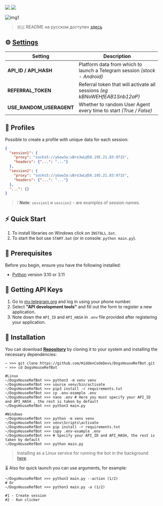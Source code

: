 [<img src="https://img.shields.io/badge/Telegram-%40Me-orange">](https://t.me/unknxwnplxya)
[<img src="https://img.shields.io/badge/python-3.10%20%7C%203.11-blue">](https://www.python.org/downloads/)

![img1](.github/images/demo.png)

> 🇷🇺 README на русском доступен [здесь](README.md)

## ⚙ [Settings](https://github.com/HiddenCodeDevs/DogsHouseRefBot/blob/main/.env-example)
| Setting                  | Description                                                               |
|--------------------------|---------------------------------------------------------------------------|
| **API_ID / API_HASH**    | Platform data from which to launch a Telegram session _(stock - Android)_ |
| **REFERRAL_TOKEN**       | Referral token that will activate all sessions _(eg kBNoWEHfEAB1Snb12aP)_ |
| **USE_RANDOM_USERAGENT** | Whether to random User Agent every time to start _(True / False)_         |

## 📕 Profiles
Possible to create a profile with unique data for each session:
```json
{
  "session1": {
    "proxy": "socks5://yGow3a:uBro3wL@58.195.21.83:9715",
    "headers": {"...": "..."}
  },
  "session2": {
    "proxy": "socks5://yGow3a:uBro3wL@58.195.21.83:9715",
    "headers": {"...": "..."}
  },
  "...": {}
}
```
> ❕ **Note**:  `session1` и `session2` - are examples of session names.

## ⚡ Quick Start
1. To install libraries on Windows click on `INSTALL.bat`.
2. To start the bot use `START.bat` (or in console: `python main.py`).

## 📌 Prerequisites
Before you begin, ensure you have the following installed:
- [Python](https://www.python.org/downloads/) version 3.10 or 3.11

## 📃 Getting API Keys
1. Go to [my.telegram.org](https://my.telegram.org) and log in using your phone number.
2. Select **"API development tools"** and fill out the form to register a new application.
3. Note down the `API_ID` and `API_HASH` in `.env` file provided after registering your application.

## 🧱 Installation
You can download [**Repository**](https://github.com/HiddenCodeDevs/DogsHouseRefBot) by cloning it to your system and installing the necessary dependencies:
```shell
~ >>> git clone https://github.com/HiddenCodeDevs/DogsHouseRefBot.git
~ >>> cd DogsHouseRefBot

#Linux
~/DogsHouseRefBot >>> python3 -m venv venv
~/DogsHouseRefBot >>> source venv/bin/activate
~/DogsHouseRefBot >>> pip3 install -r requirements.txt
~/DogsHouseRefBot >>> cp .env-example .env
~/DogsHouseRefBot >>> nano .env # Here you must specify your API_ID and API_HASH , the rest is taken by default
~/DogsHouseRefBot >>> python3 main.py

#Windows
~/DogsHouseRefBot >>> python -m venv venv
~/DogsHouseRefBot >>> venv\Scripts\activate
~/DogsHouseRefBot >>> pip install -r requirements.txt
~/DogsHouseRefBot >>> copy .env-example .env
~/DogsHouseRefBot >>> # Specify your API_ID and API_HASH, the rest is taken by default
~/DogsHouseRefBot >>> python main.py
```
> Installing as a Linux service for running the bot in the background [here](docs/LINUX-SERVIS-INSTALL_EN.md).

⏳ Also for quick launch you can use arguments, for example:
```shell
~/DogsHouseRefBot >>> python3 main.py --action (1/2)
# Or
~/DogsHouseRefBot >>> python3 main.py -a (1/2)

#1 - Create session
#2 - Run clicker
```
